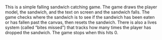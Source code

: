 This is a simple falling sandwich catching game. The game draws the player model, the sandwich, and the text on screen and the sandwich falls. The game checks where the sandwich is to see if the sandwich has been eaten or has fallen past the canvas, then resets the sandwich. There is also a lives system (called “bites missed”) that tracks how many times the player has dropped the sandwich. The game stops when this hits 0. 
